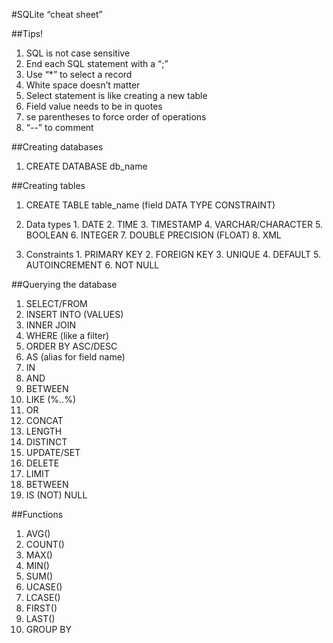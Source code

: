 #SQLite “cheat sheet”

##Tips!
1. SQL is not case sensitive
2. End each SQL statement with a “;”
3. Use “*” to select a record
4. White space doesn’t matter
5. Select statement is like creating a new table
6. Field value needs to be in quotes
7. se parentheses to force order of operations
8. “--” to comment 

##Creating databases
1. CREATE DATABASE db_name

##Creating tables
1. CREATE TABLE table_name (field DATA TYPE CONSTRAINT)
  1. Data types
    1. DATE
    2. TIME
    3. TIMESTAMP
    4. VARCHAR/CHARACTER
    5. BOOLEAN
    6. INTEGER
    7. DOUBLE PRECISION (FLOAT)
    8. XML  

  2. Constraints
    1. PRIMARY KEY
    2. FOREIGN KEY
    3. UNIQUE
    4. DEFAULT
    5. AUTOINCREMENT
    6. NOT NULL

##Querying the database
1. SELECT/FROM
2. INSERT INTO (VALUES)
3. INNER JOIN
4. WHERE (like a filter)
5. ORDER BY ASC/DESC
6. AS (alias for field name)
7. IN
8. AND
9. BETWEEN
10. LIKE (%..%)
11. OR
12. CONCAT
13. LENGTH
14. DISTINCT
15. UPDATE/SET
16. DELETE
17. LIMIT
18. BETWEEN
19. IS (NOT) NULL

##Functions
1. AVG()
2. COUNT()
3. MAX()
4. MIN()
5. SUM()
6. UCASE()
7. LCASE()
8. FIRST()
9. LAST()
10. GROUP BY


